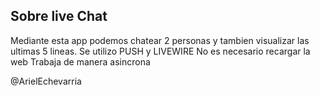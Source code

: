 

## Sobre live Chat

Mediante esta app podemos chatear 2 personas y tambien visualizar las ultimas 5 lineas.
Se utilizo PUSH y LIVEWIRE
No es necesario recargar la web
Trabaja de manera asincrona

@ArielEchevarria